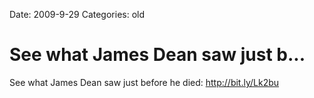 Date: 2009-9-29
Categories: old

# See what James Dean saw just b...

See what James Dean saw just before he died: <a href="http://bit.ly/Lk2bu" rel="nofollow">http://bit.ly/Lk2bu</a>
